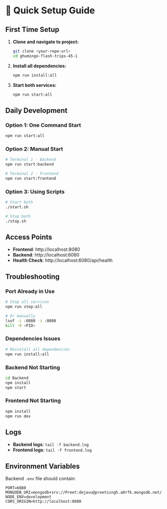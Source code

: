 # 🚀 Quick Setup Guide

## First Time Setup

1. **Clone and navigate to project:**
   ```bash
   git clone <your-repo-url>
   cd ghumingo-flash-trips-45-1
   ```

2. **Install all dependencies:**
   ```bash
   npm run install:all
   ```

3. **Start both services:**
   ```bash
   npm run start:all
   ```

## Daily Development

### Option 1: One Command Start
```bash
npm run start:all
```

### Option 2: Manual Start
```bash
# Terminal 1 - Backend
npm run start:backend

# Terminal 2 - Frontend  
npm run start:frontend
```

### Option 3: Using Scripts
```bash
# Start both
./start.sh

# Stop both
./stop.sh
```

## Access Points
- **Frontend**: http://localhost:8080
- **Backend**: http://localhost:6080
- **Health Check**: http://localhost:6080/api/health

## Troubleshooting

### Port Already in Use
```bash
# Stop all services
npm run stop:all

# Or manually
lsof -i :6080 -i :8080
kill -9 <PID>
```

### Dependencies Issues
```bash
# Reinstall all dependencies
npm run install:all
```

### Backend Not Starting
```bash
cd Backend
npm install
npm start
```

### Frontend Not Starting
```bash
npm install
npm run dev
```

## Logs
- **Backend logs**: `tail -f backend.log`
- **Frontend logs**: `tail -f frontend.log`

## Environment Variables
Backend `.env` file should contain:
```env
PORT=6080
MONGODB_URI=mongodb+srv://Preet:dejavu@preetsingh.a0rfk.mongodb.net/
NODE_ENV=development
CORS_ORIGIN=http://localhost:8080
``` 